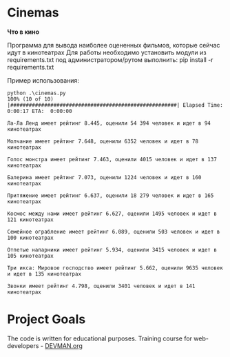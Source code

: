 # Cinemas
**Что в кино**

Программа для вывода наиболее оцененных фильмов, которые сейчас идут в кинотеатрах
Для работы необходимо установить модули из requirements.txt
под администратором/рутом выполнить: pip install -r requirements.txt 




Пример использования:
```
python .\cinemas.py
100% (10 of 10) |######################################################| Elapsed Time: 0:00:17 ETA:  0:00:00

Ла-Ла Ленд имеет рейтинг 8.445, оценили 54 394 человек и идет в 94 кинотеатрах

Молчание имеет рейтинг 7.648, оценили 6352 человек и идет в 78 кинотеатрах

Голос монстра имеет рейтинг 7.463, оценили 4015 человек и идет в 137 кинотеатрах

Балерина имеет рейтинг 7.073, оценили 1224 человек и идет в 160 кинотеатрах

Притяжение имеет рейтинг 6.637, оценили 18 279 человек и идет в 165 кинотеатрах

Космос между нами имеет рейтинг 6.627, оценили 1495 человек и идет в 121 кинотеатрах

Семейное ограбление имеет рейтинг 6.089, оценили 503 человек и идет в 100 кинотеатрах

Отпетые напарники имеет рейтинг 5.934, оценили 3415 человек и идет в 105 кинотеатрах

Три икса: Мировое господство имеет рейтинг 5.662, оценили 9635 человек и идет в 135 кинотеатрах

Звонки имеет рейтинг 4.798, оценили 3401 человек и идет в 141 кинотеатрах

```

# Project Goals

The code is written for educational purposes. Training course for web-developers - [DEVMAN.org](https://devman.org)
